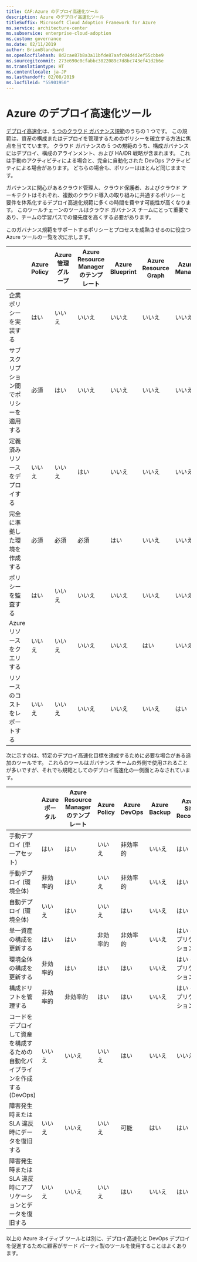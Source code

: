 ```yaml
---
title: CAF:Azure のデプロイ高速化ツール
description: Azure のデプロイ高速化ツール
titleSuffix: Microsoft Cloud Adoption Framework for Azure
ms.service: architecture-center
ms.subservice: enterprise-cloud-adoption
ms.custom: governance
ms.date: 02/11/2019
author: BrianBlanchard
ms.openlocfilehash: 8d2cae87b8a3a11bfde87aafc04d4d2ef55cbbe9
ms.sourcegitcommit: 273e690c0cfabbc3822089c7d8bc743ef41d2b6e
ms.translationtype: HT
ms.contentlocale: ja-JP
ms.lasthandoff: 02/08/2019
ms.locfileid: "55901950"
---
```

# <a name="deployment-acceleration-tools-in-azure"></a>Azure のデプロイ高速化ツール

[デプロイ高速化](overview.md)は、[5 つのクラウド ガバナンス規範](../governance-disciplines.md)のうちの 1 つです。 この規範は、資産の構成またはデプロイを管理するためのポリシーを確立する方法に焦点を当てています。 クラウド ガバナンスの 5 つの規範のうち、構成ガバナンスにはデプロイ、構成のアラインメント、および HA/DR 戦略が含まれます。 これは手動のアクティビティによる場合と、完全に自動化された DevOps アクティビティによる場合があります。 どちらの場合も、ポリシーはほとんど同じままです。

ガバナンスに関心があるクラウド管理人、クラウド保護者、およびクラウド アーキテクトはそれぞれ、複数のクラウド導入の取り組みに共通するポリシーと要件を体系化するデプロイ高速化規範に多くの時間を費やす可能性が高くなります。 このツールチェーンのツールはクラウド ガバナンス チームにとって重要であり、チームの学習パスでの優先度を高くする必要があります。

このガバナンス規範をサポートするポリシーとプロセスを成熟させるのに役立つ Azure ツールの一覧を次に示します。

|  |Azure Policy  |Azure 管理グループ  |Azure Resource Manager のテンプレート  |Azure Blueprint  | Azure Resource Graph | Azure Cost Management |
|---------|---------|---------|---------|---------|---------|---------|
|企業ポリシーを実装する     |はい |いいえ   |いいえ   |いいえ  | いいえ  |いいえ  |
|サブスクリプション間でポリシーを適用する     |必須 |はい  |いいえ   |いいえ  | いいえ  |いいえ  |
|定義済みリソースをデプロイする     |いいえ  |いいえ   |はい  |いいえ  | いいえ  |いいえ  |
|完全に準拠した環境を作成する      |必須 |必須  |必須  |はい | いいえ  |いいえ  |
|ポリシーを監査する      |はい |いいえ   |いいえ   |いいえ  | いいえ  |いいえ  |
|Azure リソースをクエリする      |いいえ  |いいえ   |いいえ   |いいえ  |はい |いいえ  |
|リソースのコストをレポートする      |いいえ  |いいえ   |いいえ   |いいえ  |いいえ  |はい |

次に示すのは、特定のデプロイ高速化目標を達成するために必要な場合がある追加のツールです。 これらのツールはガバナンス チームの外側で使用されることが多いですが、それでも規範としてのデプロイ高速化の一側面とみなされています。

|  |Azure ポータル  |Azure Resource Manager のテンプレート  |Azure Policy  | Azure DevOps | Azure Backup | Azure Site Recovery |
|---------|---------|---------|---------|---------|---------|---------|
|手動デプロイ (単一アセット)     | はい | はい  | いいえ   | 非効率的 | いいえ  | はい |
|手動デプロイ (環境全体)     | 非効率的 | はい | いいえ   | 非効率的 | いいえ  | はい |
|自動デプロイ (環境全体)     | いいえ   | はい  | いいえ   | はい  | いいえ  | はい |
|単一資産の構成を更新する     | はい | はい | 非効率的 | 非効率的 | いいえ  | はい - レプリケーション中 |
|環境全体の構成を更新する     | 非効率的 | はい | はい | はい  | いいえ  | はい - レプリケーション中 |
|構成ドリフトを管理する     | 非効率的 | 非効率的 | はい  | はい  | いいえ  | はい - レプリケーション中 |
|コードをデプロイして資産を構成するための自動化パイプラインを作成する (DevOps)     | いいえ  | いいえ  | いいえ  | はい | いいえ  | いいえ  |
|障害発生時または SLA 違反時にデータを復旧する     | いいえ  | いいえ  | いいえ  | 可能  | はい | はい |
|障害発生時または SLA 違反時にアプリケーションとデータを復旧する     | いいえ  | いいえ  | いいえ  | はい | いいえ  | はい |

以上の Azure ネイティブ ツールとは別に、デプロイ高速化と DevOps デプロイを促進するために顧客がサード パーティ製のツールを使用することはよくあります。
